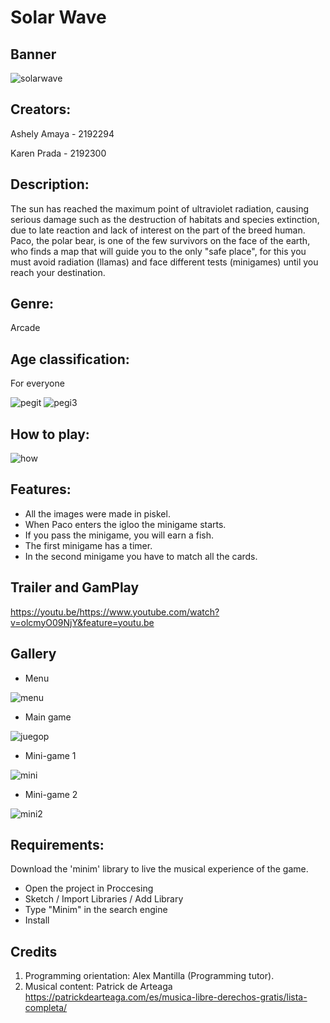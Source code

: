 # Solar Wave
## Banner 
![solarwave](solarwave.png)
## Creators:

Ashely Amaya - 2192294

Karen Prada - 2192300

## Description:
The sun has reached the maximum point of ultraviolet radiation, causing serious damage such as the destruction of
habitats and species extinction, due to late reaction and lack of interest on the part of the breed
human. Paco, the polar bear, is one of the few survivors on the face of the earth, who finds a
map that will guide you to the only "safe place", for this you must avoid radiation (llamas) and face
different tests (minigames) until you reach your destination.
## Genre: 
Arcade 
## Age classification:
For everyone

![pegit](pegit.png)
![pegi3](pegi3.png)

## How to play:

![how](how.PNG)

## Features:
* All the images were made in piskel.
* When Paco enters the igloo the minigame starts.
* If you pass the minigame, you will earn a fish.
* The first minigame has a timer.
* In the second minigame you have to match all the cards.

## Trailer and GamPlay

https://youtu.be/<https://www.youtube.com/watch?v=olcmyO09NjY&feature=youtu.be>

## Gallery 
- Menu 

![menu](menu.PNG)

- Main game

![juegop](juegop.png)

- Mini-game 1

![mini](mini1.png)

- Mini-game 2

![mini2](mini2.png)

## Requirements:
Download the 'minim' library to live the musical experience of the game.
* Open the project in Proccesing
* Sketch / Import Libraries / Add Library
* Type "Minim" in the search engine
* Install

## Credits
1. Programming orientation: Alex Mantilla (Programming tutor).
2. Musical content: Patrick de Arteaga https://patrickdearteaga.com/es/musica-libre-derechos-gratis/lista-completa/
